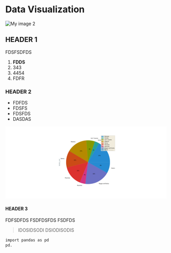 # Data Visualization


![My image 2](https://www.focus.it/site_stored/imgs/0003/037/googlecarrtr2r9f1.630x360.jpg)

## HEADER 1

FDSFSDFDS
  1. **FDDS**
  2. 343
  3. 4454
  4. FDFR

### HEADER 2

  * FDFDS
  * FDSFS
  * FDSFDS
  * DASDAS

![My image](image-pandas-pie.png)

####  HEADER 3

FDFSDFDS FSDFDSFDS FSDFDS

> IDOSIDSODI DSIODISODIS

```
import pandas as pd
pd.
```
